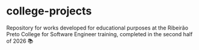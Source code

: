 # college-projects
Repository for works developed for educational purposes at the Ribeirão Preto College for Software Engineer training, completed in the second half of 2026 📚
